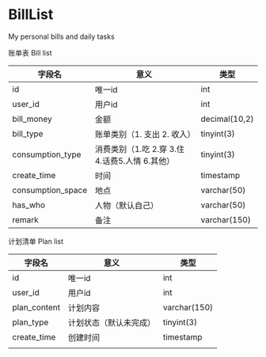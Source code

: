 # BillList
My personal bills and daily tasks


账单表 Bill list

| 字段名               | 意义                              | 类型            |
| ----------------- | ------------------------------- | ------------- |
| id                | 唯一id                            | int           |
| user_id           | 用户id                            | int           |
| bill_money        | 金额                              | decimal(10,2) |
| bill_type         | 账单类别（1. 支出 2. 收入）               | tinyint(3)    |
| consumption_type  | 消费类别（1.吃 2.穿 3.住 4.话费5.人情 6.其他） | tinyint(3)    |
| create_time       | 时间                              | timestamp     |
| consumption_space | 地点                              | varchar(50)   |
| has_who           | 人物（默认自己）                        | varchar(50)   |
| remark            | 备注                              | varchar(150)  |

计划清单 Plan list

| 字段名          | 意义          | 类型           |
| ------------ | ----------- | ------------ |
| id           | 唯一id        | int          |
| user_id      | 用户id        | int          |
| plan_content | 计划内容        | varchar(150) |
| plan_type    | 计划状态（默认未完成） | tinyint(3)   |
| create_time  | 创建时间        | timestamp    |
|              |             |              |

